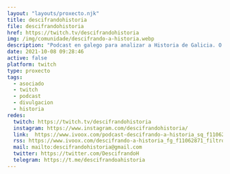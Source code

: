 ```yaml
---
layout: "layouts/proxecto.njk"
title: descifrandohistoria
file: descifrandohistoria
href: https://twitch.tv/descifrandohistoria
img: /img/comunidade/descifrando-a-historia.webp
description: "Podcast en galego para analizar a Historia de Galicia. O principal obxectivo é contar partes da historia do pobo galego que se descoñecen ou que merecen verse desde outra perspectiva, e que así o oínte se faga a súa propia reflexión persoal. Non son curiosidades, é Historia."
date: 2021-10-08 09:28:46
active: false
platform: twitch
type: proxecto
tags:
  - asociado
  - twitch
  - podcast
  - divulgacion
  - historia
redes:
  twitch: https://twitch.tv/descifrandohistoria
  instagram: https://www.instagram.com/descifrandohistoria/
  link:  https://www.ivoox.com/podcast-descifrando-a-historia_sq_f11062871_1.html
  rss: https://www.ivoox.com/descifrando-a-historia_fg_f11062871_filtro_1.xml
  mail: mailto:descifrandohistoria@gmail.com
  twitter: https://twitter.com/DescifrandoH
  telegram: https://t.me/descifrandoahistoria
---
```

